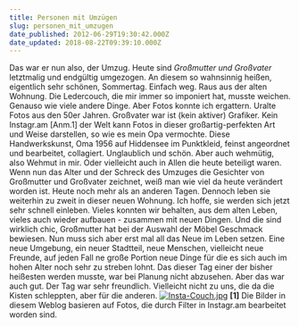 ```yaml
---
title: Personen mit Umzügen
slug: personen_mit_umzugen
date_published: 2012-06-29T19:30:42.000Z
date_updated: 2018-08-22T09:39:10.000Z
---
```


Das war er nun also, der Umzug. Heute sind *Großmutter und Großvater* letztmalig und endgültig umgezogen. An diesem so wahnsinnig heißen, eigentlich sehr schönen, Sommertag. Einfach weg. Raus aus der alten Wohnung. Die Ledercouch, die mir immer so imponiert hat, musste weichen. Genauso wie viele andere Dinge. Aber Fotos konnte ich ergattern. Uralte Fotos aus den 50er Jahren. Großvater war ist (kein aktiver) Grafiker. Kein Instagr.am [Anm.1] der Welt kann Fotos in dieser großartig-perfekten Art und Weise darstellen, so wie es mein Opa vermochte. Diese Handwerkskunst, Oma 1956 auf Hiddensee im Punktkleid, feinst angeordnet und bearbeitet, collagiert. Unglaublich und schön. Aber auch wehmütig, also Wehmut in mir. Oder vielleicht auch in Allen die heute beteiligt waren. Wenn nun das Alter und der Schreck des Umzuges die Gesichter von Großmutter und Großvater zeichnet, weiß man wie viel da heute verändert worden ist. Heute noch mehr als an anderen Tagen. Dennoch leben sie weiterhin zu zweit in dieser neuen Wohnung. Ich hoffe, sie werden sich jetzt sehr schnell einleben. Vieles konnten wir behalten, aus dem alten Leben, vieles auch wieder aufbauen - zusammen mit neuen Dingen. Und die sind wirklich chic, Großmutter hat bei der Auswahl der Möbel Geschmack bewiesen. Nun muss sich aber erst mal all das Neue im Leben setzen. Eine neue Umgebung, ein neuer Stadtteil, neue Menschen, vielleicht neue Freunde, auf jeden Fall ne große Portion neue Dinge für die es sich auch im hohen Alter noch sehr zu streben lohnt. Das dieser Tag einer der bisher heißesten werden musste, war bei Planung nicht abzusehen. Aber das war auch gut. Der Tag war sehr freundlich. Vielleicht nicht zu uns, die da die Kisten schleppten, aber für die anderen.
[![Insta-Couch.jpg](//thafaker.hydra.uberspace.de/Krafft-Prinzmetal/skalen/assets_c/2012/06/Insta-Couch-thumb-580x580-76.jpg)](http://thafaker.hydra.uberspace.de/Krafft-Prinzmetal/skalen/2012/06/29/Insta-Couch.jpg)
**[1]** Die Bilder in diesem Weblog basieren auf Fotos, die durch Filter in Instagr.am bearbeitet worden sind.
